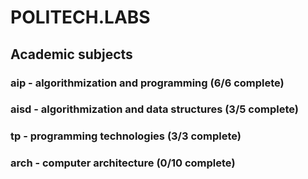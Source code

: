 # POLITECH.LABS
## Academic subjects
### aip - algorithmization and programming (6/6 complete)
### aisd - algorithmization and data structures (3/5 complete)
### tp - programming technologies (3/3 complete)
### arch - computer architecture (0/10 complete)
